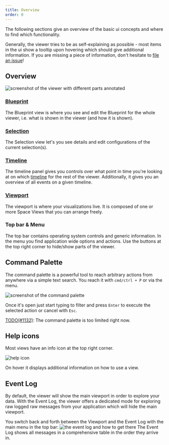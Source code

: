 ```yaml
---
title: Overview
order: 0
---
```

The following sections give an overview of the basic ui concepts and where to find which functionality.

Generally, the viewer tries to be as self-explaining as possible - most items in the ui show a tooltip upon hovering which should give additional information.
If you are missing a piece of information, don't hesitate to [file an issue](https://github.com/rerun-io/rerun/issues/new/choose)!

Overview
--------------------------
![screenshot of the viewer with different parts annotated](https://static.rerun.io/a5e708e4bbd2c0b182f7f9103ab42c85e55f8982_viewer-overview.png)

### [Blueprint](blueprint.md)
The Blueprint view is where you see and edit the Blueprint for the whole viewer, i.e. what is shown in the viewer (and how it is shown).

### [Selection](selection.md)
The Selection view let's you see details and edit configurations of the current selection(s).

### [Timeline](timeline.md)
The timeline panel gives you controls over what point in time you're looking at on which [timeline](../../concepts/timelines.md) for the rest of the viewer.
Additionally, it gives you an overview of all events on a given timeline.

### [Viewport](viewport.md)
The viewport is where your visualizations live. It is composed of one or more Space Views that you can arrange freely.

### Top bar & Menu
The top bar contains operating system controls and generic information.
In the menu you find application wide options and actions.
Use the buttons at the top right corner to hide/show parts of the viewer.

Command Palette
----------------------------
The command palette is a powerful tool to reach arbitrary actions from anywhere via a simple text search.
You reach it with `cmd/ctrl + P` or via the menu.

<picture>
  <source media="(max-width: 480px)" srcset="https://static.rerun.io/7c73b6a15921f060e0469edbba64f1e15e5b8682_command-palette_480w.png">
  <img src="https://static.rerun.io/1f9bd02ee38abc69cef538a7213d7e28a42080ad_command-palette_full.png" alt="screenshot of the command palette">
</picture>


Once it's open just start typing to filter and press `Enter` to execute the selected action or cancel with `Esc`.

[TODO(#1132)](https://github.com/rerun-io/rerun/issues/1132): The command palette is too limited right now.

Help icons
----------
Most views have an info icon at the top right corner.

<picture>
  <img src="https://static.rerun.io/40f6fd35a750ae2723a2352f1064971d1cb4f1dd_help-icon_full.png" alt="help icon">
</picture>


On hover it displays additional information on how to use a view.

Event Log
---------
By default, the viewer will show the main viewport in order to explore your data.
With the Event Log, the viewer offers a dedicated mode for exploring raw logged raw messages from your application which will hide the main viewport.

You switch back and forth between the Viewport and the Event Log with the main menu in the top bar:
![the event log and how to get there](https://static.rerun.io/f43e1dde2befc9da20130fb99265b50baf035879_event-log.png)
The Event Log shows all messages in a comprehensive table in the order they arrive in.
